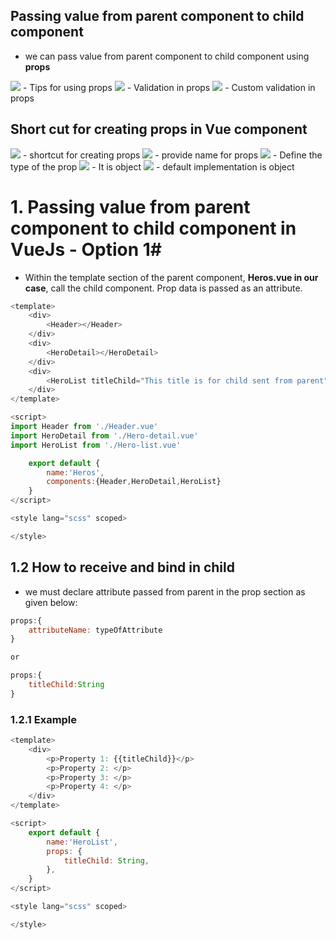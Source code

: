 ## Passing value from parent component to child component ##
- we can pass value from parent component to child component using <b><span>props</span></b>

<img src="img/img1.png" />
- Tips for using props

<img src="img/img2.png" />
- Validation in props

<img src="img/img3.png" />
- Custom validation in props

## Short cut for creating props in Vue component ##
<img src="img/img4.png" />
- shortcut for creating props

<img src="img/img5.png" />
- provide name for props

<img src="img/img6.png" />
- Define the type of the prop

<img src="img/img7.png" />
- It is object

<img src="img/img8.png" />
- default implementation is object

# 1. Passing value from parent component to child component in VueJs - Option 1#
- Within the template  section of the parent component, <b>Heros.vue in our case</b>, call the child component. Prop data is passed as an attribute.

```js
<template>
    <div>
        <Header></Header>
    </div>
    <div>
        <HeroDetail></HeroDetail>
    </div>
    <div>
        <HeroList titleChild="This title is for child sent from parent"></HeroList> // This one nothing else is needed.
    </div>
</template>

<script>
import Header from './Header.vue'
import HeroDetail from './Hero-detail.vue'
import HeroList from './Hero-list.vue'

    export default {
        name:'Heros',
        components:{Header,HeroDetail,HeroList}
    }
</script>

<style lang="scss" scoped>

</style>
```

## 1.2 How to receive and bind in child ##
- we must declare attribute passed from parent in the prop section as given below:

```js
props:{
    attributeName: typeOfAttribute
}

or

props:{
    titleChild:String
}
```

### 1.2.1 Example ###
```js
<template>
    <div>
        <p>Property 1: {{titleChild}}</p>
        <p>Property 2: </p>
        <p>Property 3: </p>
        <p>Property 4: </p>
    </div>
</template>

<script>
    export default {
        name:'HeroList',
        props: {
            titleChild: String,
        },
    }
</script>

<style lang="scss" scoped>

</style>
```